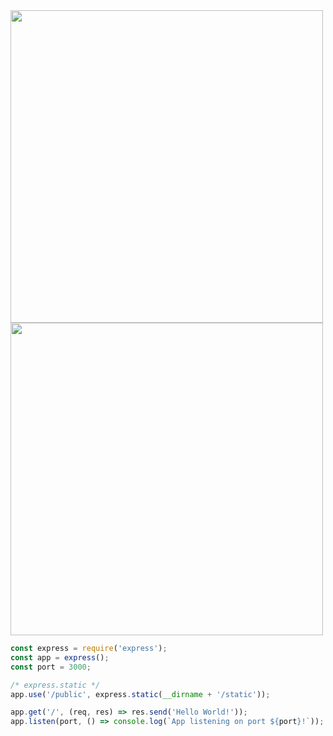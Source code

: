 <img src='https://loremxuetengfei.oss-cn-beijing.aliyuncs.com/express-02-1573468263.jpg' width="500px"/>
<img src='https://loremxuetengfei.oss-cn-beijing.aliyuncs.com/express-01-1573468263.jpg' width="500px"/>

```javascript
const express = require('express');
const app = express();
const port = 3000;

/* express.static */
app.use('/public', express.static(__dirname + '/static'));

app.get('/', (req, res) => res.send('Hello World!'));
app.listen(port, () => console.log(`App listening on port ${port}!`));
```
